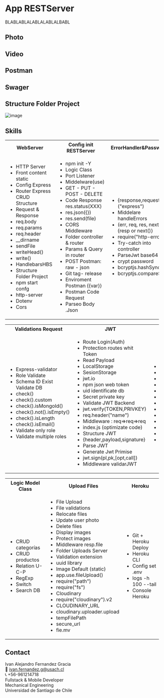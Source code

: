 # App RESTServer

BLABLABLALABLALABLALBABL

## Photo
## Video 

## Postman 
## Swager 


## Structure Folder Project 
![image](https://user-images.githubusercontent.com/48660555/152716159-897ce751-6f23-4364-bcb4-5bb5a8325251.png)

<!-- Tech -->
## Skills
<table>
  <tbody>
    <tr>
      <th align="center">WebServer</th>
      <th align="center">Config init RESTServer</th>  
      <th align="center">ErrorHandler&Password</th>      
      <th align="center">DataBase MongoDB </th>      
    </tr>
    <td>
        <ul>
          <li>HTTP Server</li>
          <li>Front content static</li>
          <li>Config Express</li>
          <li>Router Express CRUD Structure</li>
          <li>Request & Response</li>
          <li>req.body</li>
          <li>req.params</li>
          <li>req.header</li>
          <li>__dirname</li>
          <li>sendFile</li>
          <li>writeHead()</li>
          <li>write()</li>
          <li>HandlebarsHBS</li>
          <li>Structure Folder Project</li>
          <li>npm start confg</li>
          <li>http-server</li>
          <li>Dotenv</li>
          <li>Cors</li>
        </ul>
     </td>    
     <td>
         <ul>
          <li>npm init -Y</li>
          <li>Logic Class</li>
          <li>Port Listener</li>
          <li>Middelware(use)</li>
          <li>GET - PUT - POST - DELETE</li>
          <li>Code Response res.status(XXX)</li>
          <li>res.json({})</li>
          <li>res.send(file)</li>
          <li>CORS Middleware</li>
          <li>Folder controller & router</li>
          <li>Params & Query in router</li>
          <li>POST Postman: raw - json</li>
          <li>Git tag- release</li>
          <li>Enviroment Postman {{var}}</li>
          <li>Postman Code Request </li>
          <li>Parseo Body .Json</li>
        </ul>
     </td>
     <td>
        <ul>
          <li>{response,request}=("express")</li>
          <li>Middelare handleErrors</li>
          <li>(err, req, res, next)=>{resp or next()}</li>
          <li>require("http-errors");</li>
          <li>Try-catch into controller</li>
          <li>ParseJwt base64</li>
          <li>crypt password</li>
          <li>bcryptjs.hashSync</li>
          <li>bcryptjs.compareSync</li>
        </ul>
     </td>
     <td>
        <ul>
          <li>ODM: Mongoose</li>
          <li>Config DataBase Mongo</li>
          <li>Mongo Atlas</li>
          <li>Mongo DB Compass</li>
          <li>Schema Mongoose</li>
          <li>Schema.methods.toJSON</li>
          <li>Schema.findOne</li>
          <li>Schema.findById</li>
          <li>Schema.countDocuments</li>
          <li>Schema.find(query)</li>
          <li>Schema.skip</li>
          <li>Schema.limit</li>
          <li>Schema.save()</li>
          <li>Schema.findByIdAndUpdate</li>
          <li>Delete Property Schema</li>
          <li>Promise all [Scheme.method()]</li>
          <li>Relations between Schemas</li>
          <li>Schema.Types.ObjectId</li>
          <li>Search</li>
          <li>.populate("Schema", "Prop")</li>
          <li>ObjectId.isValid(idMongo?)</li>
        </ul>
     </td>
  </tbody>
</table>
<table>
  <tbody>
     <tr>
      <th align="center">Validations Request</th>           
      <th align="center">JWT</th>  
      <th align="center">Google Sign In</th>      
    </tr>
    <td>
        <ul>
          <li>Express-validator</li>
          <li>Role Validate</li>
          <li>Schema ID Exist Validate DB</li>
          <li>check()</li>
          <li>check().custom</li>
          <li>check().isMongoId()</li>
          <li>check().not().isEmpty()</li>
          <li>check().isLength</li>
          <li>check().isEmail()</li>
          <li>Validate only role</li>
          <li>Validate multiple roles</li>
        </ul>
     </td>    
     <td>
         <ul>
          <li>Route Login(Auth)</li>
          <li>Protection routes whit Token</li>
          <li>Read Payload</li>
          <li>LocalStorage</li>
          <li>SesionStorage</li>
          <li>jwt.io</li>
          <li>npm json web token</li>
          <li>uid identificate db</li>
          <li>Secret private key</li>
          <li>Validate JWT Backend</li>
          <li>jwt.verify(TOKEN,PRIVKEY)</li>
          <li>req.header("name")</li>
          <li>Middleware : req=>req=>req</li>
          <li>index.js (optimizate code)</li>
          <li>Structure JWT</li>
          <li>{header,payload,signature}</li>
          <li>Parse JWT</li>
          <li>Generate Jwt Primise</li>
          <li>jwt.sign(pl,pk,[opt,call])</li>
          <li>Middleware validarJWT</li>
        </ul>
     </td>
     <td>
        <ul>
          <li>Google SignIn Front-Back</li>
          <li>Google Identify Service</li>
          <li>API Key de Google</li>
          <li>API Secret Google</li>
          <li>Validation token google</li>
          <li>Oauth2.0</li>
          <li>google-auth-library</li>
          <li>Property token google</li>
          <li>googleVerify(id_token)</li>
          <li>Router google</li>
          <li>onSignIn(googleUser)</li>
          <li>.getAuthResponse().id_token</li>
          <li>signOut()</li>
        </ul>
     </td>
  </tbody>
</table>
<table>
  <tbody>
     <tr>
      <th align="center">Logic Model Class</th>
      <th align="center">Upload Files</th>  
      <th align="center">Heroku</th>      
    </tr>
    <td>
        <ul>
          <li>CRUD categorías</li>
          <li>CRUD productos</li>
          <li>Relation U-C-P</li>
          <li>RegExp</li>
          <li>Switch</li>
          <li>Search DB</li>
        </ul>
     </td>    
     <td>
         <ul>
          <li>File Upload</li>
          <li>File validations</li>
          <li>Relocate files</li>
          <li>Update user photo</li>
          <li>Delete files</li>
          <li>Display images</li>
          <li>Protect  images</li>
          <li>Middleware resp.file</li>
          <li>Folder Uploads Server</li>
          <li>Validation extension</li>
          <li>uuid library</li>
          <li>Image Default (static)</li>
          <li>app.use.fileUpload()</li>
          <li>require("path")</li>
          <li>require("fs")</li>
          <li>Cloudinary</li>
          <li>require("cloudinary").v2</li>
          <li>CLOUDINARY_URL</li>
          <li>cloudinary.uploader.upload</li>
          <li>tempFilePath</li>
          <li>secure_url</li>
          <li>fie.mv</li>
       </ul>
     </td>
     <td>
        <ul>
          <li>Git + Heroku Deploy</li>
          <li>Heroku CLI</li>
          <li>Config set .env</li>
          <li>logs -h 100 --tail</li>
          <li>Console Heroku</li>
        </ul>
     </td>
  </tbody>
</table>

<!-- CONTACT -->
## Contact
Ivan Alejandro Fernandez Gracia  
:email: ivan.fernandez.g@usach.cl  
:telephone_receiver: +56-961214718  
Fullstack & Mobile Developer  
Mechanical Engineering  
Universidad de Santiago de Chile
